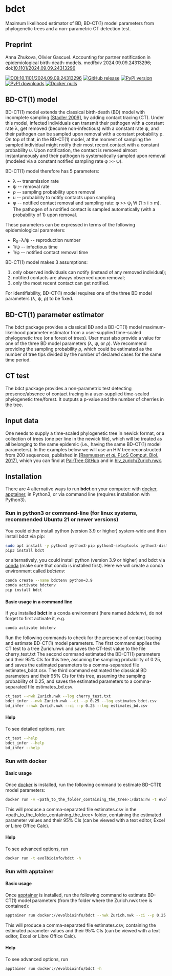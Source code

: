 # bdct

Maximum likelihood estimator of BD, BD-CT(1) model parameters from phylogenetic trees and a non-parametric CT detection test. 

## Preprint

Anna Zhukova, Olivier Gascuel. Accounting for partner notification in epidemiological birth-death-models. medRxiv 2024.09.09.24313296; doi:[10.1101/2024.09.09.24313296](https://doi.org/10.1101/2024.09.09.24313296)

[![DOI:10.1101/2024.09.09.24313296](https://zenodo.org/badge/DOI/10.1101/2024.09.09.24313296.svg)](https://doi.org/10.1101/2024.09.09.24313296)
[![GitHub release](https://img.shields.io/github/v/release/evolbioinfo/bdct.svg)](https://github.com/evolbioinfo/bdct/releases)
[![PyPI version](https://badge.fury.io/py/bdct.svg)](https://pypi.org/project/bdct/)
[![PyPI downloads](https://shields.io/pypi/dm/bdct)](https://pypi.org/project/bdct/)
[![Docker pulls](https://img.shields.io/docker/pulls/evolbioinfo/bdct)](https://hub.docker.com/r/evolbioinfo/bdct/tags)

## BD-CT(1) model

BD-CT(1) model extends the classical birth-death (BD) model with incomplete sampling [[Stadler 2009]](https://pubmed.ncbi.nlm.nih.gov/19631666/), by adding contact tracing (CT).
Under this model, infected individuals can transmit their pathogen with a constant rate λ, 
get removed (become non-infectious) with a constant rate ψ, 
and their pathogen can be sampled upon removal 
with a constant probability ρ. On top of that, in the BD-CT(1) model, 
at the moment of sampling the sampled individual 
might notify their most recent contact with a constant probability υ. 
Upon notification, the contact is removed almost instantaneously and their pathogen is systematically sampled upon removal 
(modeled via a constant notified sampling rate φ >> ψ).

BD-CT(1) model therefore has 5 parameters:
* λ -- transmission rate
* ψ -- removal rate
* ρ -- sampling probability upon removal
* υ -- probability to notify contacts upon sampling
* φ -- notified contact removal and sampling rate: φ >> ψ<sub>i</sub> ∀i (1 ≤ i ≤ m). The pathogen of a notified contact is sampled automatically (with a probability of 1) upon removal. 

These parameters can be expressed in terms of the following epidemiological parameters:
* R<sub>0</sub>=λ/ψ -- reproduction number
* 1/ψ -- infectious time
* 1/φ -- notified contact removal time

BD-CT(1) model makes 3 assumptions:
1. only observed individuals can notify (instead of any removed individual);
2. notified contacts are always observed upon removal;
3. only the most recent contact can get notified.

For identifiability, BD-CT(1) model requires one of the three BD model parameters (λ, ψ, ρ) to be fixed.

## BD-CT(1) parameter estimator

The bdct package provides a classical BD and a BD-CT(1) model maximum-likelihood parameter estimator 
from a user-supplied time-scaled phylogenetic tree (or a forest of trees). 
User must also provide a value for one of the three BD model parameters (λ, ψ, or ρ). 
We recommend providing the sampling probability ρ, 
which could be estimated as the number of tree tips divided by the number of declared cases for the same time period.

## CT test

The bdct package provides a non-parametric test detecting presence/absence of contact tracing in a user-supplied time-scaled phylogenetic tree/forest. 
It outputs a p-value and the number of cherries in the tree. 

## Input data
One needs to supply a time-scaled phylogenetic tree in newick format, or a collection of trees (one per line in the newick file), 
which will be treated as all belonging to the same epidemic (i.e., having the same BD-CT(1) model parameters). 
In the examples below we will use an HIV tree reconstructed from 200 sequences, 
published in [[Rasmussen _et al._ PLoS Comput. Biol. 2017]](https://journals.plos.org/ploscompbiol/article?id=10.1371/journal.pcbi.1005448), 
which you can find at [PairTree GitHub](https://github.com/davidrasm/PairTree) 
and in [hiv_zurich/Zurich.nwk](hiv_zurich/Zurich.nwk). 

## Installation

There are 4 alternative ways to run __bdct__ on your computer: 
with [docker](https://www.docker.com/community-edition), 
[apptainer](https://apptainer.org/),
in Python3, or via command line (requires installation with Python3).



### Run in python3 or command-line (for linux systems, recommended Ubuntu 21 or newer versions)

You could either install python (version 3.9 or higher) system-wide and then install bdct via pip:
```bash
sudo apt install -y python3 python3-pip python3-setuptools python3-distutils
pip3 install bdct
```

or alternatively, you could install python (version 3.9 or higher) and bdct via [conda](https://conda.io/docs/) (make sure that conda is installed first). 
Here we will create a conda environment called _bdctenv_:
```bash
conda create --name bdctenv python=3.9
conda activate bdctenv
pip install bdct
```


#### Basic usage in a command line
If you installed __bdct__ in a conda environment (here named _bdctenv_), do not forget to first activate it, e.g.

```bash
conda activate bdctenv
```

Run the following commands to check for the presence of contact tracing and estimate BD-CT(1) model parameters.
The first command applies the CT test to a tree Zurich.nwk and saves the CT-test value to the file cherry_test.txt
The second command estimated the BD-CT(1) parameters and their 95% CIs for this tree, assuming the sampling probability of 0.25, 
and saves the estimated parameters to a comma-separated file estimates_bdct.csv.
The third command estimated the classical BD parameters and their 95% CIs for this tree, assuming the sampling probability of 0.25, 
and saves the estimated parameters to a comma-separated file estimates_bd.csv.
```bash
ct_test --nwk Zurich.nwk --log cherry_test.txt
bdct_infer --nwk Zurich.nwk --ci --p 0.25 --log estimates_bdct.csv
bd_infer --nwk Zurich.nwk --ci --p 0.25 --log estimates_bd.csv
```

#### Help

To see detailed options, run:
```bash
ct_test --help
bdct_infer --help
bd_infer --help
```


### Run with docker

#### Basic usage
Once [docker](https://www.docker.com/community-edition) is installed, 
run the following command to estimate BD-CT(1) model parameters:
```bash
docker run -v <path_to_the_folder_containing_the_tree>:/data:rw -t evolbioinfo/bdct --nwk /data/Zurich.nwk --ci --p 0.25 --log /data/estimates.csv
```

This will produce a comma-separated file estimates.csv in the <path_to_the_folder_containing_the_tree> folder,
 containing the estimated parameter values and their 95% CIs (can be viewed with a text editor, Excel or Libre Office Calc).

#### Help

To see advanced options, run
```bash
docker run -t evolbioinfo/bdct -h
```



### Run with apptainer

#### Basic usage
Once [apptainer](https://apptainer.org/docs/user/latest/quick_start.html#installation) is installed, 
run the following command to estimate BD-CT(1) model parameters (from the folder where the Zurich.nwk tree is contained):

```bash
apptainer run docker://evolbioinfo/bdct --nwk Zurich.nwk --ci --p 0.25 --log estimates.csv
```

This will produce a comma-separated file estimates.csv,
 containing the estimated parameter values and their 95% CIs (can be viewed with a text editor, Excel or Libre Office Calc).


#### Help

To see advanced options, run
```bash
apptainer run docker://evolbioinfo/bdct -h
```


